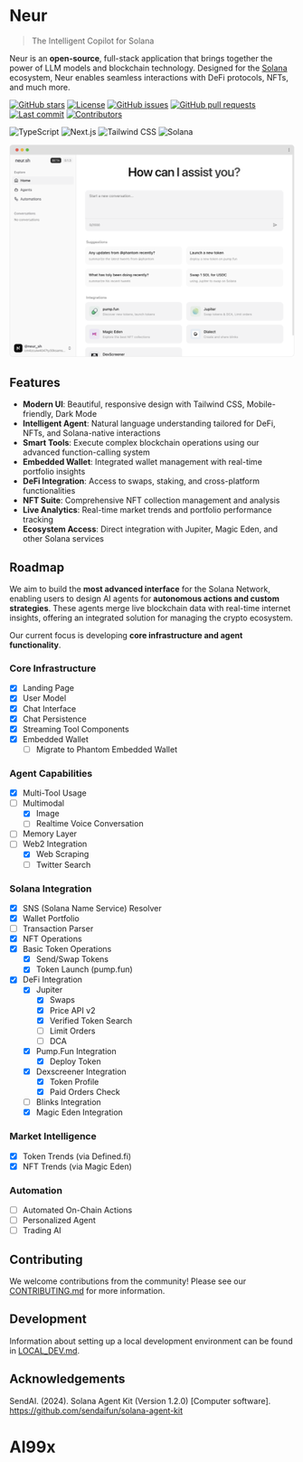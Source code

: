 # Neur

> The Intelligent Copilot for Solana

Neur is an **open-source**, full-stack application that brings together the power of LLM models and blockchain technology. Designed for the [Solana](https://solana.com/) ecosystem, Neur enables seamless interactions with DeFi protocols, NFTs, and much more.

[![GitHub stars](https://img.shields.io/github/stars/NeurProjects/neur-app?style=flat-square)](https://github.com/NeurProjects/neur-app/stargazers)
[![License](https://img.shields.io/badge/license-MIT-blue?style=flat-square)](https://github.com/NeurProjects/neur-app/blob/main/LICENSE)
[![GitHub issues](https://img.shields.io/github/issues/NeurProjects/neur-app?style=flat-square)](https://github.com/NeurProjects/neur-app/issues)
[![GitHub pull requests](https://img.shields.io/github/issues-pr/NeurProjects/neur-app?style=flat-square)](https://github.com/NeurProjects/neur-app/pulls)
[![Last commit](https://img.shields.io/github/last-commit/NeurProjects/neur-app?style=flat-square)](https://github.com/NeurProjects/neur-app/commits/main)
[![Contributors](https://img.shields.io/github/contributors/NeurProjects/neur-app?style=flat-square)](https://github.com/NeurProjects/neur-app/graphs/contributors)

![TypeScript](https://img.shields.io/badge/TypeScript-3178C6?style=flat-square&logo=typescript&logoColor=white)
![Next.js](https://img.shields.io/badge/Next.js-000000?style=flat-square&logo=next.js&logoColor=white)
![Tailwind CSS](https://img.shields.io/badge/Tailwind_CSS-38B2AC?style=flat-square&logo=tailwind-css&logoColor=white)
![Solana](https://img.shields.io/badge/Solana-14F195?style=flat-square&logo=solana&logoColor=white&color=black)

![Product Demo](./public/product.png)

## Features

- **Modern UI**: Beautiful, responsive design with Tailwind CSS, Mobile-friendly, Dark Mode
- **Intelligent Agent**: Natural language understanding tailored for DeFi, NFTs, and Solana-native interactions
- **Smart Tools**: Execute complex blockchain operations using our advanced function-calling system
- **Embedded Wallet**: Integrated wallet management with real-time portfolio insights
- **DeFi Integration**: Access to swaps, staking, and cross-platform functionalities
- **NFT Suite**: Comprehensive NFT collection management and analysis
- **Live Analytics**: Real-time market trends and portfolio performance tracking
- **Ecosystem Access**: Direct integration with Jupiter, Magic Eden, and other Solana services

## Roadmap

We aim to build the **most advanced interface** for the Solana Network, enabling users to design AI agents for **autonomous actions and custom strategies**. These agents merge live blockchain data with real-time internet insights, offering an integrated solution for managing the crypto ecosystem.

Our current focus is developing **core infrastructure and agent functionality**.

### Core Infrastructure

- [x] Landing Page
- [x] User Model
- [x] Chat Interface
- [x] Chat Persistence
- [x] Streaming Tool Components
- [x] Embedded Wallet
  - [ ] Migrate to Phantom Embedded Wallet

### Agent Capabilities

- [x] Multi-Tool Usage
- [ ] Multimodal
  - [x] Image
  - [ ] Realtime Voice Conversation
- [ ] Memory Layer
- [ ] Web2 Integration
  - [x] Web Scraping
  - [ ] Twitter Search

### Solana Integration

- [x] SNS (Solana Name Service) Resolver
- [x] Wallet Portfolio
- [ ] Transaction Parser
- [x] NFT Operations
- [x] Basic Token Operations
  - [x] Send/Swap Tokens
  - [x] Token Launch (pump.fun)
- [x] DeFi Integration
  - [x] Jupiter
    - [x] Swaps
    - [x] Price API v2
    - [x] Verified Token Search
    - [ ] Limit Orders
    - [ ] DCA
  - [x] Pump.Fun Integration
    - [x] Deploy Token
  - [x] Dexscreener Integration
    - [x] Token Profile
    - [x] Paid Orders Check
  - [ ] Blinks Integration
  - [x] Magic Eden Integration

### Market Intelligence

- [x] Token Trends (via Defined.fi)
- [x] NFT Trends (via Magic Eden)

### Automation

- [ ] Automated On-Chain Actions
- [ ] Personalized Agent
- [ ] Trading AI

## Contributing

We welcome contributions from the community! Please see our [CONTRIBUTING.md](CONTRIBUTING.md) for more information.

## Development

Information about setting up a local development environment can be found in [LOCAL_DEV.md](LOCAL_DEV.md).

## Acknowledgements

SendAI. (2024). Solana Agent Kit (Version 1.2.0) [Computer software]. https://github.com/sendaifun/solana-agent-kit
# AI99x
